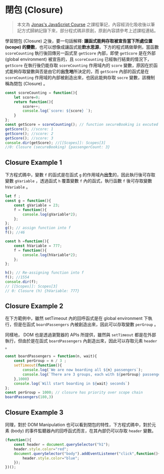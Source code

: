 # 閉包 (Closure)
> 本文為 [Jonas's JavaScript Course](https://www.udemy.com/course/the-complete-javascript-course/) 之課程筆記，內容經消化吸收後以筆記方式歸納記錄下來，部分程式碼非原創，原創內容請參考上述課程連結。

學習閉包 (Closure) 之後，要一句話解釋: **讓函式能夠存取被宣告當下所處位置 (scope) 的變數**，也可以想像成讓函式能**飲水思源**，下方的程式碼做舉例，當函數 `scoreCounting` 執行後回傳另一函式至 `getScore` 內部，即使 `getScore` 是在外部 (global environment) 被宣告的，且 `scoreCounting` 已經執行結束的情況下， `getScore` 在執行後仍能存取 `scoreCounting` 作用域內的 `score` 變數，原因在於函式能夠存取變數與否是由它的**出生地**所決定的，而 `getScore` 內部的函式是在 `scoreCounting` 作用域的內部被創造出來，也因此能夠存取 `socre` 變數，該機制稱為閉包 (Closure) 。

```js
const scoreCounting = function(){
    let score=0;
    return function(){
        score++;
        console.log(`score: ${score} `);
    }
};
const getScore = scoreCounting(); // function secureBooking is excuted and returned a function to booker
getScore(); //score: 1
getScore(); //score: 2 
getScore(); //score: 3
console.dir(getScore); //[[Scopes]]: Scopes[3]
//0: Closure (secureBooking) {passengerCount: 3}
```
## Closure Example 1

下方程式碼中，變數 `f` 的函式是在函式 `g` 的作用域內**出生**的，因此執行後可存取變數 `gVariable` ，透過函式 `h` 覆蓋變數 `f` 內的函式，執行函數 `f` 後可存取變數 `hVariable` 。

```js
let f ;
const g = function(){
    const gVariable = 23;
    f = function(){
        console.log(gVariable*2);
    };
};
g(); // assign function into f
f(); //46

const h =function(){
    const hVariable = 777;
    f = function(){
        console.log(hVariable*2);
    };
};

h(); // Re-assigning function into f
f(); //1554
console.dir(f); 
// [[Scopes]]: Scopes[3]
// 0: Closure (h) {hVariable: 777}
```

## Closure Example 2

在下方範例中，雖然 setTimeout 內的回呼函式是在 global environment 下執行，但是在函式 `boardPassengers` 內被創造出來，因此可以存取變數 `perGroup` 。

同樣地， DOM 也是透過瀏覽器的 APIs 所提供，雖然與 `setTimeout` 都是在外部執行，但由於是在函式 `boardPassengers` 內創造出來，因此可以存取元素  `header` 。

```js
const boardPassengers = function(n, wait){
    const perGroup = n / 3 ;
    setTimeout(function(){
        console.log(`We are now boarding all ${n} passengers`);
        console.log(`There are 3 groups, each with ${perGroup} passengers`);
    },1000)
    console.log(`Will start boarding in ${wait} seconds`)
};
const perGroup = 1000; // closure has priority over scope chain
boardPassengers(180,3)

```

## Closure Example 3
同理，對於 DOM Manipulation 也可以看到閉包的特性，下方程式碼中，對於元素 (body) 的事件監聽器內的回呼函式而言，在其內部仍可以存取 `header` 變數。

```js
(function(){
    const header = document.querySelector("h1");
    header.style.color="red";
    document.querySelector("body").addEventListener("click",function(){
        header.style.color="blue";
    });
})();
```

